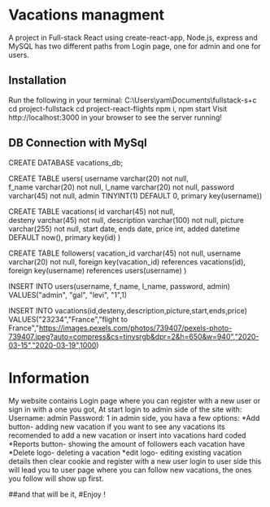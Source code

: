 # Vacations managment   
A project in Full-stack React using create-react-app, Node.js, express and MySQL 
has two different paths from Login page, one for admin and one for users.

## Installation
Run the following in your terminal:
C:\Users\yam\Documents\fullstack-s+c
cd project-fullstack
cd project-react-flights
npm i,
npm start
Visit http://localhost:3000 in your browser to see the server running!

## DB Connection with MySql
CREATE DATABASE vacations_db;

CREATE TABLE users(
username varchar(20) not null,  
f_name varchar(20) not null,
l_name varchar(20) not null,
password varchar(45) not null,
admin TINYINT(1) DEFAULT 0, 
primary key(username))

CREATE TABLE vacations(
id varchar(45) not null,  
desteny varchar(45) not null, 
description varchar(100) not null, 
picture varchar(255) not null, 
start date, 
ends date, 
price int, 
added datetime DEFAULT now(),
primary key(id)
)

CREATE TABLE followers(
vacation_id varchar(45) not null,
username varchar(20) not null,
foreign key(vacation_id) references vacations(id),
foreign key(username) references users(username)
)

INSERT INTO users(username, f_name, l_name, password, admin)
VALUES("admin", "gal", "levi", "1",1)

INSERT INTO vacations(id,desteny,description,picture,start,ends,price)
VALUES("23234","France","flight to France","https://images.pexels.com/photos/739407/pexels-photo-739407.jpeg?auto=compress&cs=tinysrgb&dpr=2&h=650&w=940","2020-03-15","2020-03-19",1000)


# Information

My website contains Login page where you can register with a new user or sign in with a one you got,
At start login to admin side of the site with:
Username: admin
Password: 1
in admin side, you hava a few options:
*Add button- adding new vacation
if you want to see any vacations its recomended to add a new vacation or insert into vacations hard coded
*Reports button- showing the amount of followers each vacation have
*Delete logo- deleting a vacation 
*edit logo- editing existing vacation details
then clear cookie and register with a new user
login to user side
this will lead you to user page where you can follow new vacations, the ones you follow will show up first.


##and that will be it, 
#Enjoy ! 